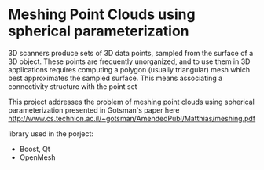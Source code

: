 Meshing Point Clouds using spherical parameterization
=====================================================
3D scanners produce sets of 3D data points, sampled  from  the  surface  of  a  3D  object.  These  points are  frequently  unorganized,  and  to  use  them  in  3D  applications  requires  computing  a  polygon  (usually  triangular) mesh  which  best  approximates  the  sampled  surface.  This means associating a connectivity structure with the point set

This project addresses the problem of meshing point clouds using spherical parameterization presented in Gotsman's paper here http://www.cs.technion.ac.il/~gotsman/AmendedPubl/Matthias/meshing.pdf

library used in the porject:
- Boost, Qt
- OpenMesh
